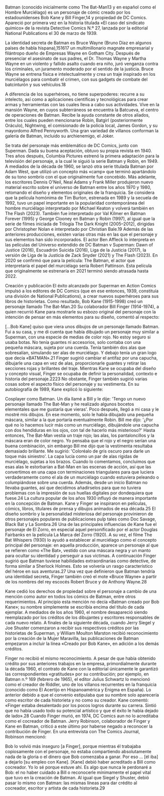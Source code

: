 Batman (conocido inicialmente como The Bat-Man13​ y en español como el Hombre Murciélago) es un personaje de cómic creado por los estadounidenses Bob Kane y Bill Finger,14​ y propiedad de DC Comics. Apareció por primera vez en la historia titulada «El caso del sindicato químico» de la revista Detective Comics N.º 27, lanzada por la editorial National Publications el 30 de marzo de 1939.

La identidad secreta de Batman es Bruce Wayne (Bruno Díaz en algunos países de habla hispana),15​16​17​ un multimillonario magnate empresarial y filántropo dueño de Empresas Wayne en Gotham City. Después de presenciar el asesinato de sus padres, el Dr. Thomas Wayne y Martha Wayne en un violento y fallido asalto cuando era niño, juró venganza contra los criminales, un juramento moderado por el sentido de la justicia. Bruce Wayne se entrena física e intelectualmente y crea un traje inspirado en los murciélagos para combatir el crimen, con sus gadgets de combate del batcinturón y sus vehículos.18​

A diferencia de los superhéroes, no tiene superpoderes: recurre a su intelecto, así como a aplicaciones científicas y tecnológicas para crear armas y herramientas con las cuales lleva a cabo sus actividades. Vive en la mansión Wayne, en cuyos subterráneos se encuentra la Batcueva, el centro de operaciones de Batman. Recibe la ayuda constante de otros aliados, entre los cuales pueden mencionarse Robin, Batgirl (posteriormente Oráculo), Nightwing, el comisionado de la policía local, James Gordon, y su mayordomo Alfred Pennyworth. Una gran variedad de villanos conforman la galería de Batman, incluido su archienemigo, el Joker.

Se trata del personaje más emblemático de DC Comics, junto con Superman. Dada su buena aceptación, obtuvo su propia revista en 1940. Tres años después, Columbia Pictures estrenó la primera adaptación para la televisión del personaje, a la cual le siguió la serie Batman y Robin, en 1949. A mediados de la década de 1960, se lanzó otra serie titulada Batman por Adam West, que utilizó un concepto más «camp» que terminó apartándolo de su tono sombrío con el que originalmente fue concebido. Más adelante, los escritores Dennis O'Neil, Neal Adams y Frank Miller produjeron nuevo material escrito sobre el universo de Batman entre los años 1970 y 1980, retomando el diseño y elementos originales de la franquicia. Se considera que la película homónima de Tim Burton, estrenada en 1989 y la secuela de 1992, tuvo un papel importante en la popularidad contemporánea del hombre murciélago interpretado por Michael Keaton y volverá también en The Flash (2023). También fue interpretado por Val Kilmer en Batman Forever (1995) y George Clooney en Batman y Robin (1997), al igual que la serie de filmes iniciada de Trilogía The Dark Knight (2005–2012), dirigidas por Christopher Nolan e interpretado por Christian Bale.19​ Además de las anteriores producciones, existen varias otras más en las que el personaje y sus elementos han sido incorporados. El actor Ben Affleck lo interpreta en las películas del Universo extendido de DC Batman v Superman: Dawn of Justice (2016), Escuadrón Suicida (2016), Liga de la Justicia (2017), la versión de Liga de la Justicia de Zack Snyder (2021) y The Flash (2023). En 2020 se confirmó que para la película: The Batman, el actor que interpretaría el papel del murciélago sería Robert Pattinson. Esta película que originalmente se estrenaría en 2021 terminó siendo atrasada hasta 2022.

Creación y publicación
El éxito alcanzado por Superman en Action Comics impulsó a los editores de DC Comics (que en ese entonces, 1939, constituía una división de National Publications), a crear nuevos superhéroes para sus libros de historietas. Como resultado, Bob Kane (1915-1998) creó un personaje llamado The Bat-Man.20​ Su colaborador Bill Finger (1914-1974), a quien recurrió Kane para mostrarle su esbozo original del personaje con la intención de pensar en más elementos para su diseño, comentó al respecto:

[...Bob Kane] quiso que viera unos dibujos de un personaje llamado Batman. Fui a su casa, y me di cuenta que había dibujado un personaje muy similar a Superman, con una especie de medias de color rojo. No estoy seguro si usaba botas. No tenía guantes ni accesorios, solo contaba con una pequeña máscara, sujeta por una cuerda. Tenía también dos alas que sobresalían, simulando ser alas de murciélago. Y debajo tenía un gran logo que decía «BATMAN».21​
Finger sugirió cambiar el antifaz por una capucha, dibujarle una capa en vez de alas, proporcionarle guantes y retirar las secciones rojas y brillantes del traje. Mientras Kane se ocupaba del diseño y concepto visual, Finger se ocupaba de definir la personalidad, contexto e historia del personaje.22​23​ No obstante, Finger también sugirió varias cosas sobre el aspecto físico del personaje y su vestimenta. En su autobiografía de 1989, Kane explicó lo siguiente:


Cosplayer como Batman.
Un día llamé a Bill y le dije: 'Tengo un nuevo personaje llamado The Bat-Man y he realizado algunos bocetos elementales que me gustaría que vieras'. Poco después, llegó a mi casa y le mostré mis dibujos. En ese momento, solo le había dibujado una pequeña máscara, similar a la que portaría eventualmente Robin. Bill me dijo: '¿Por qué no lo hacemos lucir más como un murciélago, dibujándole una capucha con dos hendiduras en los ojos, con tal de hacerlo más misterioso?' Hasta entonces, The Bat-Man vestía un traje rojo; las alas, los pantaloncillos y la máscara eran de color negro. Yo pensaba que el rojo y el negro serían una buena combinación, sin embargo Bill me dijo que la vestimenta resultaba demasiado brillante. Me sugirió: 'Coloréalo de gris oscuro para darle un toque más siniestro'. La capa lucía como un par de alas rígidas de murciélago, sujetas a los brazos. Cuando lo comentamos, concluimos que esas alas le estorbarían a Bat-Man en las escenas de acción, así que las convertimos en una capa con terminaciones triangulares para que luciera verdaderamente como el ala de un murciélago cuando estuviera peleando o columpiándose sobre una cuerda. Además, desde un inicio Batman no llevaba guantes, así que decidimos añadírselos para que no tuviera problemas con la impresión de sus huellas digitales por dondequiera que fuese.24​
La cultura popular de los años 1930 influyó de manera importante en la concepción de Batman. Kane y Finger se inspiraron en películas, cómics, libros, titulares de prensa y dibujos animados de esa década.25​ El diseño sombrío y la personalidad misteriosa del personaje provinieron de otros personajes populares de publicaciones pulp tales como Doc Savage, Black Bat y La Sombra.26​ Una de las principales influencias de Kane fue el personaje de El Zorro, en especial aquel personificado por el actor Douglas Fairbanks en la película La Marca del Zorro (1920). A su vez, el filme The Bat Whispers (1930) lo ayudó a establecer al murciélago como el concepto principal del personaje: en aquella producción, aparece un personaje al que se refieren como «The Bat», vestido con una máscara negra y un manto para ocultar su identidad y perseguir a sus víctimas. A continuación Finger sugirió que Batman tuviese habilidades extraordinarias como detective, de forma similar a Sherlock Holmes. Esto se volvería un rasgo característico del héroe en sus aventuras.27​ Una vez que definieron que Batman tendría una identidad secreta, Finger también creó el mote «Bruce Wayne» a partir de los nombres del rey escocés Robert Bruce y de Anthony Wayne.28​

Kane cedió los derechos de propiedad sobre el personaje a cambio de una mención como autor en todos los cómics de Batman, entre otros requerimientos. Al principio esta mención no decía «Batman creado por Bob Kane»; su nombre simplemente se escribía encima del título de cada ejemplar. A mediados de los años 1960, el nombre desapareció siendo reemplazado por los créditos de los dibujantes y escritores responsables de cada nuevo relato. A finales de la siguiente década, cuando Jerry Siegel y Joe Shuster comenzaron a recibir sus respectivos créditos por las historietas de Superman, y William Moulton Marston recibió reconocimiento por la creación de la Mujer Maravilla, las publicaciones de Batman empezaron a incluir la línea «Creado por Bob Kane», en adición a los demás créditos.

Finger no recibió el mismo reconocimiento. A pesar de que había obtenido crédito por sus anteriores trabajos en la empresa, primordialmente durante la década 1960, el contrato de Kane con la editorial únicamente le garantizó las correspondientes «gratitudes» por su contribución; por ejemplo, en Batman n.º 169 (febrero de 1965), el editor Julius Schwartz lo mencionó como el creador de Riddler, uno de los villanos recurrentes en la franquicia (conocido como El Acertijo en Hispanoamérica y Enigma en España). Lo anterior debido a que el convenio estipulaba que su nombre solo aparecería como escritor de cada historieta y no como su creador. Kane comentó: «Finger estaba desalentado por los pocos logros durante su carrera. Sintió que no había usado todo su potencial artístico y que el éxito le había dejado de lado».28​ Cuando Finger murió, en 1974, DC Comics aun no lo acreditaba como el cocreador de Batman. Jerry Robinson, colaborador de Finger y Kane en Batman, criticó a este último por haberse negado a reconocer la contribución de Finger. En una entrevista con The Comics Journal, Robinson mencionó:

Bob lo volvió más inseguro [a Finger], porque mientras él trabajaba copiosamente con el personaje, no estaba compartiendo absolutamente nada de la gloria o el dinero que Bob comenzaba a ganar. Por eso ... [él iba] a dejarlo [su empleo con Kane]. [Kane] debió haber acreditado a Bill como cocreador. Yo lo sé porque estuve ahí. Es algo que nunca le perdonaré a Bob: el no haber cuidado a Bill o reconocerle mínimamente el papel vital que tuvo en la creación de Batman. Al igual que Siegel y Shuster, debió pasar lo mismo con Batman: las mismas líneas para dar crédito al cocreador, escritor y artista de cada historieta.29​
